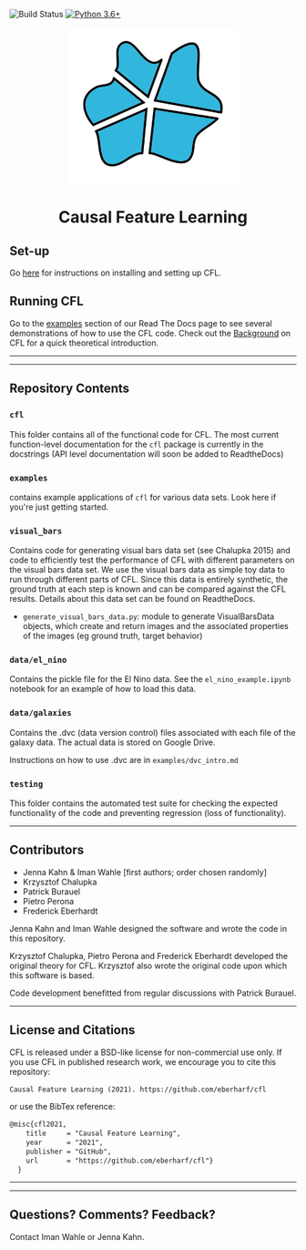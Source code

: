 ![Build Status](https://github.com/eberharf/cfl/workflows/AutomatedTests/badge.svg)
[![Python 3.6+](https://img.shields.io/badge/python-3.6+-blue.svg)](https://www.python.org/downloads/release/python-360/)

<p align="center">
<img src=docs/logo.jpg width="300" />
</p>
<h1 align="center">Causal Feature Learning</h1>

## Set-up 

Go [here](https://cfl.readthedocs.io/en/latest/getting_started/SETUP.html) for instructions on installing and setting up CFL. 

## Running CFL

Go to the [examples](https://cfl.readthedocs.io/en/latest/examples/cfl_code_intro.html) section of our Read The Docs page to see several demonstrations of how to use the CFL code. Check out the [Background](https://cfl.readthedocs.io/en/latest/getting_started/cfl_intro.html) on CFL for a quick theoretical introduction.

-----------------------------------------
-------------------------------------------
## Repository Contents
### `cfl`
This folder contains all of the functional code for CFL. The most current function-level documentation for the `cfl` package is currently in the docstrings (API level documentation will soon be added to ReadtheDocs)


### `examples`
contains example applications of `cfl` for various data sets. Look here if you're just getting started.

### `visual_bars`
Contains code for generating visual bars data set (see Chalupka 2015) and code to efficiently test the performance of CFL with different parameters on the visual bars data set. We use the visual bars data as simple toy data to run through different parts of CFL. Since this data is entirely synthetic, the ground truth at each step is known and can be compared against the CFL results. Details about this data set can be found on ReadtheDocs.

- `generate_visual_bars_data.py`: module to generate VisualBarsData objects, which create and return images and the associated properties of the images (eg ground truth, target behavior)

### `data/el_nino`
Contains the pickle file for the El Nino data. See the `el_nino_example.ipynb` notebook for an example of how to load this data.

### `data/galaxies`
Contains the .dvc (data version control) files associated with each file of the galaxy data. The actual data is stored on Google Drive.

Instructions on how to use .dvc are in `examples/dvc_intro.md`

### `testing`
This folder contains the automated test suite for checking the expected functionality of the code and preventing regression (loss of functionality).

--------------------------------------------
## Contributors

- Jenna Kahn & Iman Wahle [first authors; order chosen randomly]
- Krzysztof Chalupka
- Patrick Burauel
- Pietro Perona
- Frederick Eberhardt


Jenna Kahn and Iman Wahle designed the software and wrote the code in this repository.

Krzysztof Chalupka, Pietro Perona and Frederick Eberhardt developed the original theory for CFL. Krzysztof also wrote the original code upon which this software is based.

Code development benefitted from regular discussions with Patrick Burauel.



--------------------------------------
## License and Citations

CFL is released under a BSD-like license for non-commercial use only. If you use CFL in published research work, we encourage you to cite this repository:

```
Causal Feature Learning (2021). https://github.com/eberharf/cfl
```

or use the BibTex reference:

```
@misc{cfl2021,
    title     = "Causal Feature Learning",
    year      = "2021",
    publisher = "GitHub",
    url       = "https://github.com/eberharf/cfl"}
  }
```

----------------------------------------------------------

-----------------------------------

## Questions? Comments? Feedback? 

Contact Iman Wahle or Jenna Kahn. 

